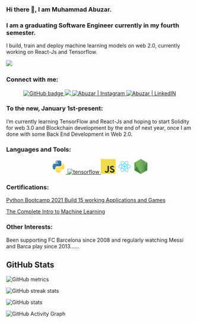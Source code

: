 ### Hi there 👋, I am Muhammad Abuzar.
### I am a graduating Software Engineer currently in my fourth semester.  

I build, train and deploy machine learning models on web 2.0, currently working on React-Js and Tensorflow.

![](https://komarev.com/ghpvc/?username=abuzariii&color=blueviolet&label=Profile+Views)
<br />


<h3 align="left">Connect with me:</h3>
<p align="center">
  <a href="https://github.com/abuzariii?tab=followers">
    <img src="https://img.shields.io/github/followers/abuzariii?label=GitHub&logo=GitHub&style=for-the-badge" alt="GitHub badge" />
  </a>

<a href="http://twitter.com/abuzariii_">
    <img src="https://img.shields.io/twitter/follow/abuzariii_?label=Twitter&logo=twitter&style=for-the-badge" />
  </a>
<a href="https://www.instagram.com/abuzardoesshit" target="_blank">
  <img alt="Abuzar | Instagram"  src="https://img.shields.io/badge/instagram-%23E4405F.svg?&style=for-the-badge&logo=instagram&logoColor=white" />
</a>
  <a href="https://www.linkedin.com/in/muhammad-abuzar-370a09206/" target="_blank">
  <img alt="Abuzar | LinkedIN"  src="https://img.shields.io/badge/linkedin-%230077B5.svg?&style=for-the-badge&logo=linkedin&logoColor=white" />
</a>
</p>


<h3 align="left">To the new, January 1st-present: </h3>

 I’m currently learning TensorFlow and React-Js and hoping to start Solidity for web 3.0 and Blockchain development by the end of next year, once I am done with some Back End Development in Web 2.0. 

<h3 align="left">Languages and Tools:</h3>
<p align="center">
  <a href="https://www.python.org" target="_blank" rel="noreferrer"> <img src="https://raw.githubusercontent.com/devicons/devicon/master/icons/python/python-original.svg"
                                                                          alt="python" width="40" height="40"/> </a> </a>
  <a href="https://www.tensorflow.org" target="_blank" rel="noreferrer"> <img src="https://www.vectorlogo.zone/logos/tensorflow/tensorflow-icon.svg" alt="tensorflow" width="40" height="40"/> </a> 
  <img height="40" src="https://raw.githubusercontent.com/github/explore/80688e429a7d4ef2fca1e82350fe8e3517d3494d/topics/javascript/javascript.png">
<img height="40" src="https://raw.githubusercontent.com/github/explore/80688e429a7d4ef2fca1e82350fe8e3517d3494d/topics/react/react.png">
<img height="40" src="https://raw.githubusercontent.com/github/explore/80688e429a7d4ef2fca1e82350fe8e3517d3494d/topics/nodejs/nodejs.png">
</p>



<h3 align="left">Certifications: </h3>

[Python Bootcamp 2021 Build 15 working Applications and Games](https://www.udemy.com/certificate/UC-f083442b-9001-4a7d-bd8f-be663971511d/)

[The Complete Intro to Machine Learning](https://www.udemy.com/certificate/UC-1a1aa4cf-7332-47ad-a806-11865368a939/)


<h3 align="left">Other Interests: </h3>
Been supporting FC Barcelona since 2008 and regularly watching Messi and Barca play since 2013......


<h2 align="left">GitHub Stats </h2>

![GitHub metrics](https://metrics.lecoq.io/Abuzariii)  

![GitHub streak stats](https://github-readme-streak-stats.herokuapp.com/?user=Abuzariii)  

![GitHub stats](https://github-readme-stats.vercel.app/api?username=Abuzariii&show_icons=true&count_private=true) 

![GitHub Activity Graph](https://activity-graph.herokuapp.com/graph?username=Abuzariii)  
